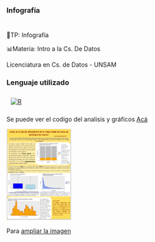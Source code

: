 

### Infografía  
#   
  

📑TP: Infografía
  
  

📊Materia: Intro a la Cs. De Datos  
  

Licenciatura en Cs. de Datos - UNSAM  
  



### Lenguaje utilizado  
<div align="left">  
<a href="https://www.r-project.org/" target="_blank"><img style="margin: 10px" src="https://profilinator.rishav.dev/skills-assets/r.svg" alt="R" height="50" /></a>  
</div>  

Se puede ver el codigo del analisis y gráficos [Acá](https://github.com/MSoledadGarcia/TP_Infografia_Introduccion_a_la_Cs_de_datos/blob/main/infografia.R)

<img src="https://github.com/MSoledadGarcia/TP_Infografia_Introduccion_a_la_Cs_de_datos/blob/main/imagenes/Captura%20de%20pantalla%202024-01-13%20180610.png" align="centre" style="width: 30%" />  

Para [ampliar la imagen](https://github.com/MSoledadGarcia/TP_Infografia_Introduccion_a_la_Cs_de_datos/blob/main/imagenes/Garc%C3%ADa%20Ortiz%2C%20M.%20Soledad%20-%20Infograf%C3%ADa.pdf)

